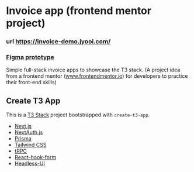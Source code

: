 # Invoice app (frontend mentor project)

### url <https://invoice-demo.jyooi.com/> 
### [Figma prototype](https://www.figma.com/file/JLdjqmOYSgXEGbxcygVeVY/invoice-app?type=design&node-id=0-7033&mode=design&t=Ikp1rFW9cobCFyou-0)

Simple full-stack invoice apps to showcase the T3 stack. (A project idea from a frontend mentor (www.frontendmentor.io) for developers to practice their front-end skills)

## Create T3 App

This is a [T3 Stack](https://create.t3.gg/) project bootstrapped with `create-t3-app`.

- [Next.js](https://nextjs.org)
- [NextAuth.js](https://next-auth.js.org)
- [Prisma](https://prisma.io)
- [Tailwind CSS](https://tailwindcss.com)
- [tRPC](https://trpc.io)
- [React-hook-form](https://react-hook-form.com/)
- [Headless-UI](https://headlessui.com/)
